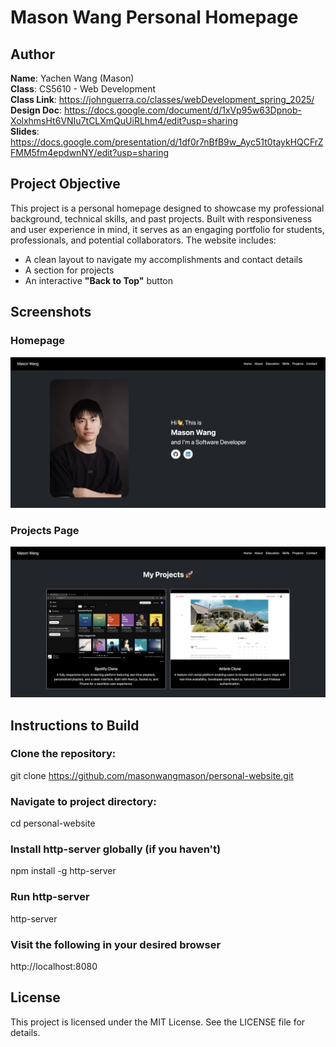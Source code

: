 # Mason Wang Personal Homepage

## Author
**Name**: Yachen Wang (Mason)  
**Class**: CS5610 - Web Development  
**Class Link**: https://johnguerra.co/classes/webDevelopment_spring_2025/  
**Design Doc**: https://docs.google.com/document/d/1xVp95w63Dpnob-XolxhmsHt6VNIu7tCLXmQuUiRLhm4/edit?usp=sharing  
**Slides**: https://docs.google.com/presentation/d/1df0r7nBfB9w_Ayc51t0taykHQCFrZFMM5fm4epdwnNY/edit?usp=sharing  

## Project Objective
This project is a personal homepage designed to showcase my professional background, technical skills, and past projects. Built with responsiveness and user experience in mind, it serves as an engaging portfolio for students, professionals, and potential collaborators. The website includes:
- A clean layout to navigate my accomplishments and contact details  
- A section for projects  
- An interactive **"Back to Top"** button

## Screenshots
### Homepage  
![Homepage Screenshot](./screenshots/homepage.png)  

### Projects Page  
![Projects Screenshot](./screenshots/projectspage.png)  

## Instructions to Build
### Clone the repository:
git clone https://github.com/masonwangmason/personal-website.git  
### Navigate to project directory:
cd personal-website  
### Install http-server globally (if you haven't)
npm install -g http-server  
### Run http-server
http-server
### Visit the following in your desired browser
http://localhost:8080  


## License
This project is licensed under the MIT License. See the LICENSE file for details.
